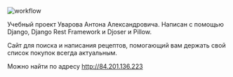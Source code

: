 ![workflow](https://github.com/DoobyDouglas/foodgram-project-react/actions/workflows/main.yml/badge.svg)

Учебный проект Уварова Антона Александровича.
Написан с помощью Django, Django Rest Framework и Djoser и Pillow.

Сайт для поиска и написания рецептов, помогающий вам держать свой список покупок всегда актуальным.

Можно найти по адресу http://84.201.136.223